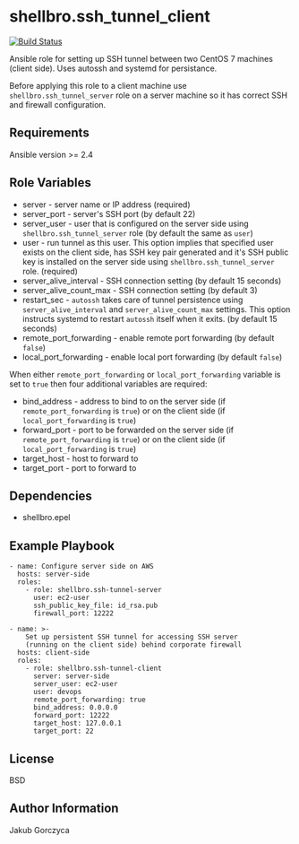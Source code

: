 shellbro.ssh_tunnel_client
==========================

[![Build Status](https://travis-ci.org/shellbro/ansible-role-ssh-tunnel-client.svg?branch=master)](https://travis-ci.org/shellbro/ansible-role-ssh-tunnel-client)

Ansible role for setting up SSH tunnel between two CentOS 7 machines (client
side). Uses autossh and systemd for persistance.

Before applying this role to a client machine use `shellbro.ssh_tunnel_server`
role on a server machine so it has correct SSH and firewall configuration.

Requirements
------------

Ansible version >= 2.4

Role Variables
--------------

* server - server name or IP address (required)
* server_port - server's SSH port (by default 22)
* server_user - user that is configured on the server side using
`shellbro.ssh_tunnel_server` role (by default the same as `user`)
* user - run tunnel as this user. This option implies that specified user
exists on the client side, has SSH key pair generated and it's SSH public key is
installed on the server side using `shellbro.ssh_tunnel_server` role. (required)
* server_alive_interval - SSH connection setting (by default 15 seconds)
* server_alive_count_max - SSH connection setting (by default 3)
* restart_sec - `autossh` takes care of tunnel persistence using
`server_alive_interval` and `server_alive_count_max` settings. This option
instructs systemd to restart `autossh` itself when it exits. (by default 15
seconds)
* remote_port_forwarding - enable remote port forwarding (by default `false`)
* local_port_forwarding - enable local port forwarding (by default `false`)

When either `remote_port_forwarding` or `local_port_forwarding` variable is set
to `true` then four additional variables are required:

* bind_address - address to bind to on the server side (if
`remote_port_forwarding` is `true`) or on the client side (if
`local_port_forwarding` is `true`)
* forward_port - port to be forwarded on the server side (if
`remote_port_forwarding` is `true`) or on the client side (if
`local_port_forwarding` is `true`)
* target_host - host to forward to
* target_port - port to forward to

Dependencies
------------

* shellbro.epel

Example Playbook
----------------

    - name: Configure server side on AWS
      hosts: server-side
      roles:
        - role: shellbro.ssh-tunnel-server
          user: ec2-user
          ssh_public_key_file: id_rsa.pub
          firewall_port: 12222

    - name: >-
        Set up persistent SSH tunnel for accessing SSH server
        (running on the client side) behind corporate firewall
      hosts: client-side
      roles:
        - role: shellbro.ssh-tunnel-client
          server: server-side
          server_user: ec2-user
          user: devops
          remote_port_forwarding: true
          bind_address: 0.0.0.0
          forward_port: 12222
          target_host: 127.0.0.1
          target_port: 22

License
-------

BSD

Author Information
------------------

Jakub Gorczyca
